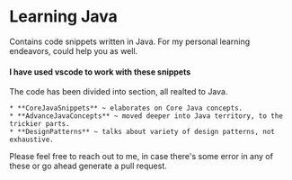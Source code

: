 # Learning Java

Contains code snippets written in Java. For my personal learning endeavors, could help you as well.

#### I have used vscode to work with these snippets

The code has been divided into section, all realted to Java.

    * **CoreJavaSnippets** ~ elaborates on Core Java concepts. 
    * **AdvanceJavaConcepts** ~ moved deeper into Java territory, to the trickier parts.
    * **DesignPatterns** ~ talks about variety of design patterns, not exhaustive.



Please feel free to reach out to me, in case there's some error in any of these or go ahead generate a pull request.